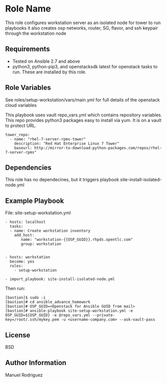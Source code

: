Role Name
=========

This role configures workstation server as an isolated node for tower to run playbooks
it also creates osp networks, router, SG, flavor, and ssh keypair through the workstation node

Requirements
------------

- Tested on Ansible 2.7 and above
- python3, python-pip3, and openstacksdk latest for openstack tasks to run. These are installed by this role.

Role Variables
--------------

See roles/setup-workstation/vars/main.yml for full details of the openstack cloud variables

This playbook uses vault repo_vars.yml which contains repository variables. This repo
provides python3 packages easy to install via yum. It is on a vault to protect URL.

```
tower_repo:
  - name: "rhel-7-server-rpms-tower"
    description: "Red Hat Enterprise Linux 7 Tower"
    baseurl: http://mirror-to-download-python-packages.com/repos/rhel-7-server-rpms"
```

Dependencies
------------

This role has no dependecines, but it triggers playbook site-install-isolated-node.yml

Example Playbook
----------------

File: site-setup-workstation.yml
```
- hosts: localhost
  tasks:
  - name: Create workstation inventory
    add_host:
       name: "workstation-{{OSP_GUID}}.rhpds.opentlc.com"
       group: workstation


- hosts: workstation
  become: yes
  roles:
    - setup-workstation

- import_playbook: site-install-isolated-node.yml 
```

Then run:
```
[bastion]$ sudo -i
[bastion]# cd ansible_advance_homework
[bastion]# OSP_GUID=<Openstack for Ansible GUID from mail>
[bastion]# ansible-playbook site-setup-workstation.yml -e OSP_GUID=${OSP_GUID} -e @repo_vars.yml --private-key=/root/.ssh/mykey.pem -u <username-company.com> --ask-vault-pass
```

License
-------

BSD

Author Information
------------------

Manuel Rodriguez

